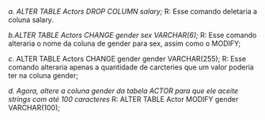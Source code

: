 *a. ALTER TABLE Actors DROP COLUMN salary;*
R: Esse comando deletaria a coluna salary.

*b.ALTER TABLE Actors CHANGE gender sex VARCHAR(6);*
R: Esse comando alteraria o nome da coluna de gender para sex, assim como o MODIFY;

*c.* 
ALTER TABLE Actors CHANGE gender gender VARCHAR(255);
R: Esse comando alteraria apenas a quantidade de carcteries que um valor poderia ter na coluna gender;

*d. Agora,  altere a coluna gender da tabela ACTOR para que ele aceite strings com até 100 caracteres*
R: ALTER TABLE Actor MODIFY gender VARCHAR(100);

